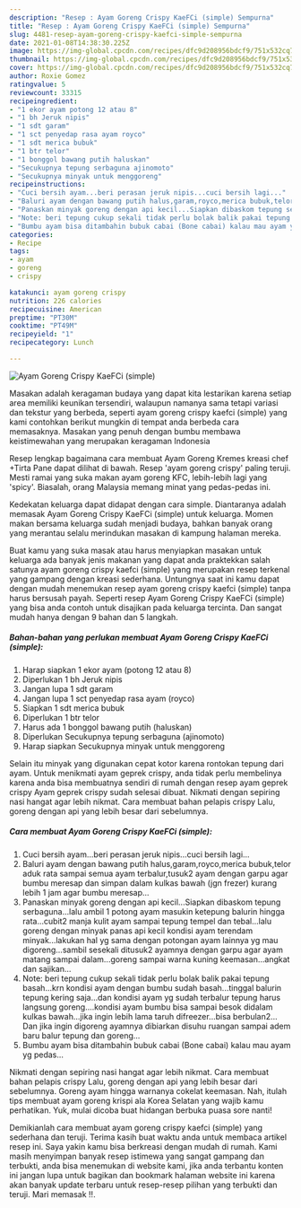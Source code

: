 ```yaml
---
description: "Resep : Ayam Goreng Crispy KaeFCi (simple) Sempurna"
title: "Resep : Ayam Goreng Crispy KaeFCi (simple) Sempurna"
slug: 4481-resep-ayam-goreng-crispy-kaefci-simple-sempurna
date: 2021-01-08T14:38:30.225Z
image: https://img-global.cpcdn.com/recipes/dfc9d208956bdcf9/751x532cq70/ayam-goreng-crispy-kaefci-simple-foto-resep-utama.jpg
thumbnail: https://img-global.cpcdn.com/recipes/dfc9d208956bdcf9/751x532cq70/ayam-goreng-crispy-kaefci-simple-foto-resep-utama.jpg
cover: https://img-global.cpcdn.com/recipes/dfc9d208956bdcf9/751x532cq70/ayam-goreng-crispy-kaefci-simple-foto-resep-utama.jpg
author: Roxie Gomez
ratingvalue: 5
reviewcount: 33315
recipeingredient:
- "1 ekor ayam potong 12 atau 8"
- "1 bh Jeruk nipis"
- "1 sdt garam"
- "1 sct penyedap rasa ayam royco"
- "1 sdt merica bubuk"
- "1 btr telor"
- "1 bonggol bawang putih haluskan"
- "Secukupnya tepung serbaguna ajinomoto"
- "Secukupnya minyak untuk menggoreng"
recipeinstructions:
- "Cuci bersih ayam...beri perasan jeruk nipis...cuci bersih lagi..."
- "Baluri ayam dengan bawang putih halus,garam,royco,merica bubuk,telor aduk rata sampai semua ayam terbalur,tusuk2 ayam dengan garpu agar bumbu meresap dan simpan dalam kulkas bawah (jgn frezer) kurang lebih 1 jam agar bumbu meresap..."
- "Panaskan minyak goreng dengan api kecil...Siapkan dibaskom tepung serbaguna...lalu ambil 1 potong ayam masukin ketepung balurin hingga rata...cubit2 manja kulit ayam sampai tepung tempel dan tebal...lalu goreng dengan minyak panas api kecil kondisi ayam terendam minyak...lakukan hal yg sama dengan potongan ayam lainnya yg mau digoreng...sambil sesekali ditusuk2 ayamnya dengan garpu agar ayam matang sampai dalam...goreng sampai warna kuning keemasan...angkat dan sajikan..."
- "Note: beri tepung cukup sekali tidak perlu bolak balik pakai tepung basah...krn kondisi ayam dengan bumbu sudah basah...tinggal balurin tepung kering saja...dan kondisi ayam yg sudah terbalur tepung harus langsung goreng....kondisi ayam bumbu bisa sampai besok didalam kulkas bawah...jika ingin lebih lama taruh difreezer...bisa berbulan2... Dan jika ingin digoreng ayamnya dibiarkan disuhu ruangan sampai adem baru balur tepung dan goreng..."
- "Bumbu ayam bisa ditambahin bubuk cabai (Bone cabai) kalau mau ayam yg pedas..."
categories:
- Recipe
tags:
- ayam
- goreng
- crispy

katakunci: ayam goreng crispy 
nutrition: 226 calories
recipecuisine: American
preptime: "PT30M"
cooktime: "PT49M"
recipeyield: "1"
recipecategory: Lunch

---
```



![Ayam Goreng Crispy KaeFCi (simple)](https://img-global.cpcdn.com/recipes/dfc9d208956bdcf9/751x532cq70/ayam-goreng-crispy-kaefci-simple-foto-resep-utama.jpg)

Masakan adalah keragaman budaya yang dapat kita lestarikan karena setiap area memiliki keunikan tersendiri, walaupun namanya sama tetapi variasi dan tekstur yang berbeda, seperti ayam goreng crispy kaefci (simple) yang kami contohkan berikut mungkin di tempat anda berbeda cara memasaknya. Masakan yang penuh dengan bumbu membawa keistimewahan yang merupakan keragaman Indonesia

Resep lengkap bagaimana cara membuat Ayam Goreng Kremes kreasi chef +Tirta Pane dapat dilihat di bawah. Resep &#39;ayam goreng crispy&#39; paling teruji. Mesti ramai yang suka makan ayam goreng KFC, lebih-lebih lagi yang &#39;spicy&#39;. Biasalah, orang Malaysia memang minat yang pedas-pedas ini.

Kedekatan keluarga dapat didapat dengan cara simple. Diantaranya adalah memasak Ayam Goreng Crispy KaeFCi (simple) untuk keluarga. Momen makan bersama keluarga sudah menjadi budaya, bahkan banyak orang yang merantau selalu merindukan masakan di kampung halaman mereka.

Buat kamu yang suka masak atau harus menyiapkan masakan untuk keluarga ada banyak jenis makanan yang dapat anda praktekkan salah satunya ayam goreng crispy kaefci (simple) yang merupakan resep terkenal yang gampang dengan kreasi sederhana. Untungnya saat ini kamu dapat dengan mudah menemukan resep ayam goreng crispy kaefci (simple) tanpa harus bersusah payah.
Seperti resep Ayam Goreng Crispy KaeFCi (simple) yang bisa anda contoh untuk disajikan pada keluarga tercinta. Dan sangat mudah hanya dengan 9 bahan dan 5 langkah.


<!--inarticleads1-->

##### Bahan-bahan yang perlukan membuat Ayam Goreng Crispy KaeFCi (simple):

1. Harap siapkan 1 ekor ayam (potong 12 atau 8)
1. Diperlukan 1 bh Jeruk nipis
1. Jangan lupa 1 sdt garam
1. Jangan lupa 1 sct penyedap rasa ayam (royco)
1. Siapkan 1 sdt merica bubuk
1. Diperlukan 1 btr telor
1. Harus ada 1 bonggol bawang putih (haluskan)
1. Diperlukan Secukupnya tepung serbaguna (ajinomoto)
1. Harap siapkan Secukupnya minyak untuk menggoreng


Selain itu minyak yang digunakan cepat kotor karena rontokan tepung dari ayam. Untuk menikmati ayam geprek crispy, anda tidak perlu membelinya karena anda bisa membuatnya sendiri di rumah dengan resep ayam geprek crispy Ayam geprek crispy sudah selesai dibuat. Nikmati dengan sepiring nasi hangat agar lebih nikmat. Cara membuat bahan pelapis crispy Lalu, goreng dengan api yang lebih besar dari sebelumnya. 

<!--inarticleads2-->

##### Cara membuat  Ayam Goreng Crispy KaeFCi (simple):

1. Cuci bersih ayam...beri perasan jeruk nipis...cuci bersih lagi...
1. Baluri ayam dengan bawang putih halus,garam,royco,merica bubuk,telor aduk rata sampai semua ayam terbalur,tusuk2 ayam dengan garpu agar bumbu meresap dan simpan dalam kulkas bawah (jgn frezer) kurang lebih 1 jam agar bumbu meresap...
1. Panaskan minyak goreng dengan api kecil...Siapkan dibaskom tepung serbaguna...lalu ambil 1 potong ayam masukin ketepung balurin hingga rata...cubit2 manja kulit ayam sampai tepung tempel dan tebal...lalu goreng dengan minyak panas api kecil kondisi ayam terendam minyak...lakukan hal yg sama dengan potongan ayam lainnya yg mau digoreng...sambil sesekali ditusuk2 ayamnya dengan garpu agar ayam matang sampai dalam...goreng sampai warna kuning keemasan...angkat dan sajikan...
1. Note: beri tepung cukup sekali tidak perlu bolak balik pakai tepung basah...krn kondisi ayam dengan bumbu sudah basah...tinggal balurin tepung kering saja...dan kondisi ayam yg sudah terbalur tepung harus langsung goreng....kondisi ayam bumbu bisa sampai besok didalam kulkas bawah...jika ingin lebih lama taruh difreezer...bisa berbulan2... Dan jika ingin digoreng ayamnya dibiarkan disuhu ruangan sampai adem baru balur tepung dan goreng...
1. Bumbu ayam bisa ditambahin bubuk cabai (Bone cabai) kalau mau ayam yg pedas...


Nikmati dengan sepiring nasi hangat agar lebih nikmat. Cara membuat bahan pelapis crispy Lalu, goreng dengan api yang lebih besar dari sebelumnya. Goreng ayam hingga warnanya cokelat keemasan. Nah, itulah tips membuat ayam goreng krispi ala Korea Selatan yang wajib kamu perhatikan. Yuk, mulai dicoba buat hidangan berbuka puasa sore nanti! 

Demikianlah cara membuat ayam goreng crispy kaefci (simple) yang sederhana dan teruji. Terima kasih buat waktu anda untuk membaca artikel resep ini. Saya yakin kamu bisa berkreasi dengan mudah di rumah. Kami masih menyimpan banyak resep istimewa yang sangat gampang dan terbukti, anda bisa menemukan di website kami, jika anda terbantu konten ini jangan lupa untuk bagikan dan bookmark halaman website ini karena akan banyak update terbaru untuk resep-resep pilihan yang terbukti dan teruji. Mari memasak !!. 
